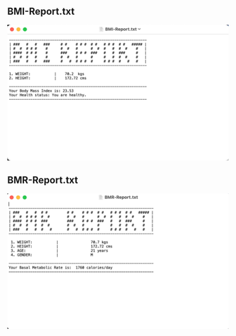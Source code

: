 
## BMI-Report.txt
![screen](https://github.com/shubh-77/260031_Mini_Project_LTTS/blob/main/screenshots/BMI-report.png)

## BMR-Report.txt
![screen](https://github.com/shubh-77/260031_Mini_Project_LTTS/blob/main/screenshots/BMR-report.png)
